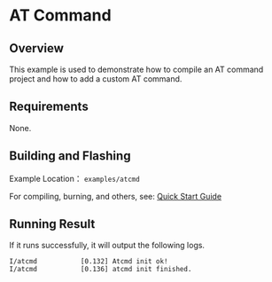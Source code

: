 # AT Command

## Overview

This example is used to demonstrate how to compile an AT command project and how to add a custom AT command.

## Requirements

None.

## Building and Flashing

Example Location： `examples/atcmd`

For compiling, burning, and others, see: [Quick Start Guide](https://doc.winnermicro.net/w800/en/latest/get_started/index.html)

## Running Result

If it runs successfully, it will output the following logs.

```
I/atcmd           [0.132] Atcmd init ok!
I/atcmd           [0.136] atcmd init finished.
```